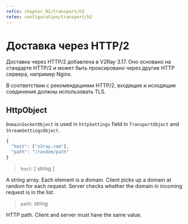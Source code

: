 ```yaml
---
refcn: chapter_02/transport/h2
refen: configuration/transport/h2
---
```

# Доставка через HTTP/2 

Доставка через HTTP/2 добавлена в V2Ray 3.17. Оно основано на стандарте HTTP/2 и может быть проксировано через другие HTTP сервера, например Nginx.

В соответствии с рекомендациями HTTP/2, входящие и исходящие соединения должны использовать TLS.

## HttpObject

`DomainSocketObject` is used in `httpSettings` field in `TransportObject` and `StreamSettingsObject`.

```javascript
{
  "host": ["v2ray.com"],
  "path": "/random/path"
}
```

> `host`: \[ string \]

A string array. Each element is a domain. Client picks up a domain at random for each request. Server checks whether the domain in incoming request is in the list.

> `path`: string

HTTP path. Client and server must have the same value.